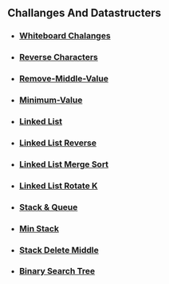 ## Challanges And Datastructers

- ### [Whiteboard Chalanges](./whiteboard-challanges/README.md)

- ### [Reverse Characters](./Reverse-Characters/README.md)

- ### [Remove-Middle-Value](./Remove-Middle-Value/README.md)

- ### [Minimum-Value](./Minimum-Value/README.md)

- ### [Linked List](./Data-Structures/LinkedList//README.md)

- ### [Linked List Reverse](./Data-Structures/LinkedList//reverse/README.md)

- ### [Linked List Merge Sort](./Data-Structures/LinkedList//MergeSorted/README.md)

- ### [Linked List Rotate K](./Data-Structures/LinkedList//rotateLinkedList/README.md)

- ### [Stack & Queue](./Data-Structures/Stack%20&%20Queue/Stack&Queue-Implementation/README.md)

- ### [Min Stack](./Data-Structures/Stack%20&%20Queue/MinStack/README.md)

- ### [Stack Delete Middle](./Data-Structures/Stack%20&%20Queue/DeleteMiddleElement/README.md)

- ### [Binary Search Tree](./Data-Structures/Trees/TreeImplementation/README.md)
